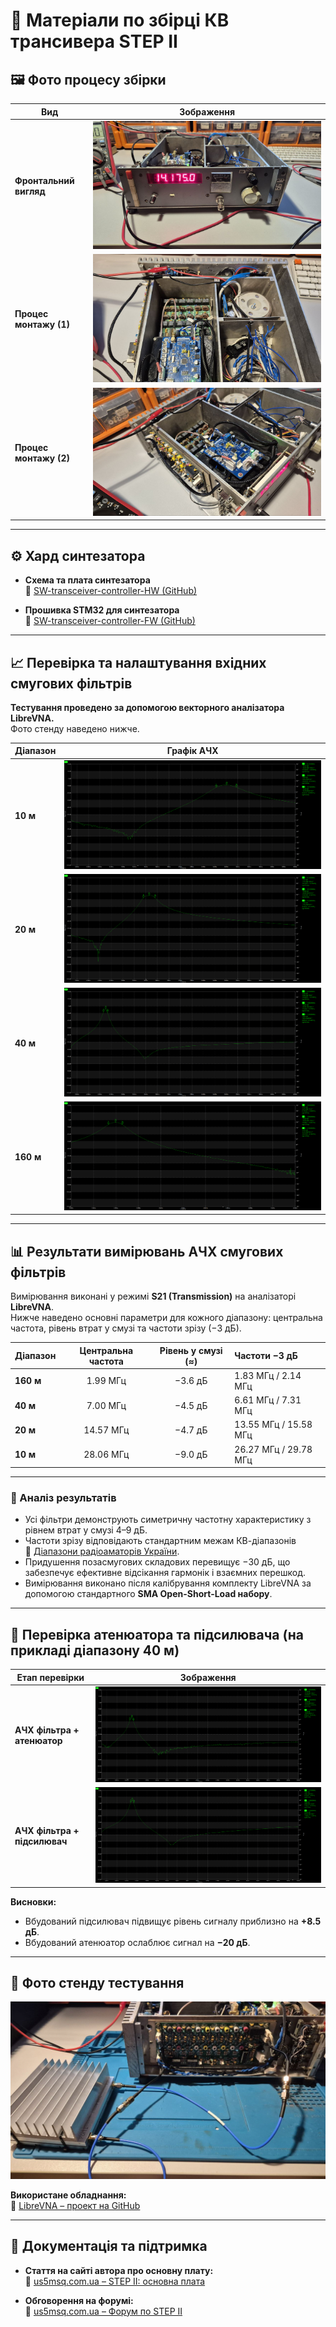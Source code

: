 # 📡 Матеріали по збірці КВ трансивера **STEP II**

## 🖼️ Фото процесу збірки

| Вид | Зображення |
|-----|-------------|
| **Фронтальний вигляд** | ![Front view](https://github.com/Vitech-UA/SW-Tranceiver-HW/raw/main/MEDIA/Front.jpg) |
| **Процес монтажу (1)** | ![Assembly 1](https://github.com/Vitech-UA/SW-Tranceiver-HW/raw/main/MEDIA/photo_2025-10-07_23-35-20.jpg) |
| **Процес монтажу (2)** | ![Assembly 2](https://github.com/Vitech-UA/SW-Tranceiver-HW/raw/main/MEDIA/photo_2025-10-07_23-35-20%20(2).jpg) |

---

## ⚙️ Хард синтезатора

- **Схема та плата синтезатора**  
  📁 [SW-transceiver-controller-HW (GitHub)](https://github.com/Vitech-UA/SW-transceiver-controller-HW)

- **Прошивка STM32 для синтезатора**  
  💾 [SW-transceiver-controller-FW (GitHub)](https://github.com/Vitech-UA/SW-transceiver-controller-FW)

---

## 📈 Перевірка та налаштування вхідних смугових фільтрів

**Тестування проведено за допомогою векторного аналізатора LibreVNA.**  
Фото стенду наведено нижче.

| Діапазон | Графік АЧХ |
|-----------|------------|
| **10 м** | ![10M Filter](https://github.com/Vitech-UA/SW-Tranceiver-HW/blob/main/MEDIA/TEST_IN_FILTER/10M.png) |
| **20 м** | ![20M Filter](https://github.com/Vitech-UA/SW-Tranceiver-HW/blob/main/MEDIA/TEST_IN_FILTER/20M.png) |
| **40 м** | ![40M Filter](https://github.com/Vitech-UA/SW-Tranceiver-HW/blob/main/MEDIA/TEST_IN_FILTER/40M.png) |
| **160 м** | ![160M Filter](https://github.com/Vitech-UA/SW-Tranceiver-HW/blob/main/MEDIA/TEST_IN_FILTER/160M.png) |

---

## 📊 Результати вимірювань АЧХ смугових фільтрів

Вимірювання виконані у режимі **S21 (Transmission)** на аналізаторі **LibreVNA**.  
Нижче наведено основні параметри для кожного діапазону: центральна частота, рівень втрат у смузі та частоти зрізу (−3 дБ).

| Діапазон | Центральна частота | Рівень у смузі (≈) | Частоти −3 дБ |
|:----------|:------------------:|:-------------------:|:----------------|
| **160 м** | 1.99 МГц | −3.6 дБ | 1.83 МГц / 2.14 МГц |
| **40 м**  | 7.00 МГц | −4.5 дБ | 6.61 МГц / 7.31 МГц |
| **20 м**  | 14.57 МГц | −4.7 дБ | 13.55 МГц / 15.58 МГц |
| **10 м**  | 28.06 МГц | −9.0 дБ | 26.27 МГц / 29.78 МГц |

---

### 🔬 Аналіз результатів

- Усі фільтри демонструють симетричну частотну характеристику з рівнем втрат у смузі 4–9 дБ.  
- Частоти зрізу відповідають стандартним межам КВ-діапазонів  
  🔗 [Діапазони радіоаматорів України](https://vrl.org.ua/index.php?option=com_content&view=article&id=129&Itemid=1143).  
- Придушення позасмугових складових перевищує −30 дБ, що забезпечує ефективне відсікання гармонік і взаємних перешкод.  
- Вимірювання виконано після калібрування комплекту LibreVNA за допомогою стандартного **SMA Open-Short-Load набору**.

---

## 🔧 Перевірка атенюатора та підсилювача (на прикладі діапазону 40 м)

| Етап перевірки | Зображення |
|----------------|-------------|
| **АЧХ фільтра + атенюатор** | ![40M+ATT](https://github.com/Vitech-UA/SW-Tranceiver-HW/blob/main/MEDIA/TEST_IN_FILTER/40M%2BATT.png) |
| **АЧХ фільтра + підсилювач** | ![40M+AMPL](https://github.com/Vitech-UA/SW-Tranceiver-HW/blob/main/MEDIA/TEST_IN_FILTER/40M%2BAMPL.png) |

**Висновки:**
- Вбудований підсилювач підвищує рівень сигналу приблизно на **+8.5 дБ**.  
- Вбудований атенюатор ослаблює сигнал на **−20 дБ**.  

---

## 🧰 Фото стенду тестування

![Test Stand](https://github.com/Vitech-UA/SW-Tranceiver-HW/blob/main/MEDIA/TEST_IN_FILTER/TEST_STAND.jpg)

**Використане обладнання:**  
🔹 [LibreVNA – проект на GitHub](https://github.com/jankae/LibreVNA)

---

## 📖 Документація та підтримка

- **Стаття на сайті автора про основну плату:**  
  📰 [us5msq.com.ua – STEP II: основна плата](https://us5msq.com.ua/kv-transiver-step-ii-osnovnaya-plata/)

- **Обговорення на форумі:**  
  💬 [us5msq.com.ua – Форум по STEP II](https://us5msq.com.ua/forum/viewtopic.php?f=23&t=254)
